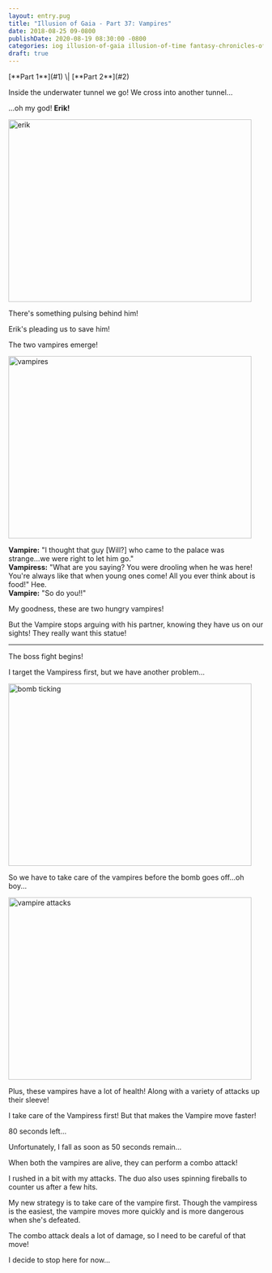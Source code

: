 ```yaml
---
layout: entry.pug
title: "Illusion of Gaia - Part 37: Vampires"
date: 2018-08-25 09-0800
publishDate: 2020-08-19 08:30:00 -0800
categories: iog illusion-of-gaia illusion-of-time fantasy-chronicles-of-gaia gaia-gensoki quintet-enix playthroughs
draft: true
---
```


<p class="entry-partination">[**Part 1**](#1) \| [**Part 2**](#2)</p>

<a name="1"></a>

Inside the underwater tunnel we go! We cross into another tunnel...

...oh my god! **Erik!**

<img src="https://i.imgur.com/VybSsTJ.png" alt="erik" width="480" height="360" id="liveblog" />

There's something pulsing behind him!

Erik's pleading us to save him!

The two vampires emerge!

<img src="https://i.imgur.com/Fc3MGsr.png" alt="vampires" width="480" height="360" id="liveblog" />

**Vampire:** "I thought that guy [Will?] who came to the palace was strange...we were right to let him go."<br/>
**Vampiress:** "What are you saying? You were drooling when he was here! You're always like that when young ones come! All you ever think about is food!" Hee.<br/>
**Vampire:** "So do you!!"

My goodness, these are two hungry vampires!

But the Vampire stops arguing with his partner, knowing they have us on our sights! They really want this statue!

<a name="2"></a>

---

The boss fight begins!

I target the Vampiress first, but we have another problem...

<img src="https://i.imgur.com/nPpBe1n.png" alt="bomb ticking" width="480" height="360" id="liveblog" />

So we have to take care of the vampires before the bomb goes off...oh boy...

<img src="https://i.imgur.com/37s4oBu.png" alt="vampire attacks" width="480" height="360" id="liveblog" />

Plus, these vampires have a lot of health! Along with a variety of attacks up their sleeve!

I take care of the Vampiress first! But that makes the Vampire move faster!

80 seconds left...

Unfortunately, I fall as soon as 50 seconds remain...

When both the vampires are alive, they can perform a combo attack!

I rushed in a bit with my attacks. The duo also uses spinning fireballs to counter us after a few hits.

My new strategy is to take care of the vampire first. Though the vampiress is the easiest, the vampire moves more quickly and is more dangerous when she's defeated.

The combo attack deals a lot of damage, so I need to be careful of that move!

I decide to stop here for now...
